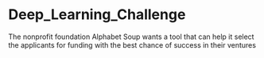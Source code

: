 # Deep_Learning_Challenge
The nonprofit foundation Alphabet Soup wants a tool that can help it select the applicants for funding with the best chance of success in their ventures
